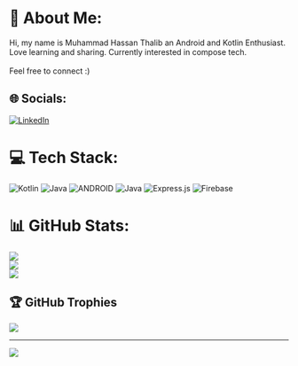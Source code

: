 # 💫 About Me:
Hi, my name is Muhammad Hassan Thalib an Android and Kotlin Enthusiast.<br>Love learning and sharing. Currently interested in compose tech.<br><br>Feel free to connect :)


## 🌐 Socials:
[![LinkedIn](https://img.shields.io/badge/LinkedIn-%230077B5.svg?logo=linkedin&logoColor=white)](https://linkedin.com/in/muhammhassan) 

# 💻 Tech Stack:
![Kotlin](https://img.shields.io/badge/kotlin-%230095D5.svg?style=for-the-badge&logo=kotlin&logoColor=white) ![Java](https://img.shields.io/badge/java-%23ED8B00.svg?style=for-the-badge&logo=java&logoColor=white) ![ANDROID](https://img.shields.io/badge/android-%2320232a.svg?style=for-the-badge&logo=android&logoColor=%a4c639) ![Java](https://img.shields.io/badge/java-%23ED8B00.svg?style=for-the-badge&logo=java&logoColor=white) ![Express.js](https://img.shields.io/badge/express.js-%23404d59.svg?style=for-the-badge&logo=express&logoColor=%2361DAFB) ![Firebase](https://img.shields.io/badge/firebase-%23039BE5.svg?style=for-the-badge&logo=firebase)
# 📊 GitHub Stats:
![](https://github-readme-stats.vercel.app/api?username=muhammadhassan3&theme=dark&hide_border=false&include_all_commits=false&count_private=true)<br/>
![](https://github-readme-streak-stats.herokuapp.com/?user=muhammadhassan3&theme=dark&hide_border=false)<br/>
![](https://github-readme-stats.vercel.app/api/top-langs/?username=muhammadhassan3&theme=dark&hide_border=false&include_all_commits=false&count_private=true&layout=compact)

## 🏆 GitHub Trophies
![](https://github-profile-trophy.vercel.app/?username=muhammadhassan3&theme=dracula&no-frame=false&no-bg=true&margin-w=4)

---
[![](https://visitcount.itsvg.in/api?id=muhammadhassan3&icon=0&color=0)](https://visitcount.itsvg.in)
